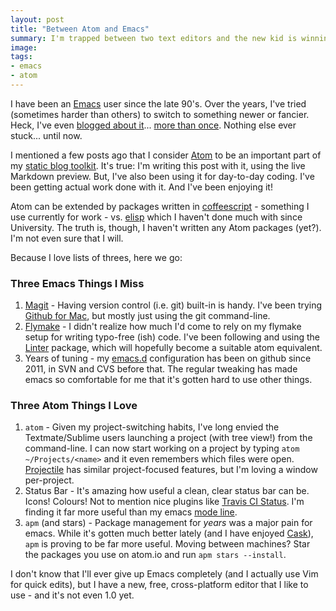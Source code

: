 ```yaml
---
layout: post
title: "Between Atom and Emacs"
summary: I'm trapped between two text editors and the new kid is winning me over.
image:
tags:
- emacs
- atom
---
```


I have been an [Emacs](https://www.gnu.org/software/emacs/) user since the late 90's. Over the years, I've tried (sometimes harder than others) to switch to something newer or fancier. Heck, I've even [blogged about it](http://walkah.net/blog/walkah/komodo-4-0-im-trying/)... [more than once](http://walkah.net/blog/walkah/komodo-ide-take-two/). Nothing else ever stuck... until now.

I mentioned a few posts ago that I consider [Atom](https://atom.io/) to be an important part of my [static blog toolkit](http://walkah.net/blog/my-static-blog-toolkit/). It's true: I'm writing this post with it, using the live Markdown preview. But, I've also been using it for day-to-day coding. I've been getting actual work done with it. And I've been enjoying it!

Atom can be extended by packages written in [coffeescript](http://coffeescript.org/) - something I use currently for work - vs. [elisp](https://en.wikipedia.org/wiki/Emacs_Lisp) which I haven't done much with since University. The truth is, though, I haven't written any Atom packages (yet?). I'm not even sure that I will.

Because I love lists of threes, here we go:

### Three Emacs Things I Miss

1. [Magit](http://magit.vc/) - Having version control (i.e. git) built-in is handy. I've been trying [Github for Mac](https://mac.github.com/), but mostly just using the git command-line.
1. [Flymake](http://flymake.sourceforge.net/) - I didn't realize how much I'd come to rely on my flymake setup for writing typo-free (ish) code. I've been following and using the [Linter](https://atom.io/packages/linter) package, which will hopefully become a suitable atom equivalent.
1. Years of tuning - my [emacs.d](https://github.com/walkah/emacs.d) configuration has been on github since 2011, in SVN and CVS before that. The regular tweaking has made emacs so comfortable for me that it's gotten hard to use other things.

### Three Atom Things I Love

1. `atom` - Given my project-switching habits, I've long envied the Textmate/Sublime users launching a project (with tree view!) from the command-line. I can now start working on a project by typing `atom ~/Projects/<name>` and it even remembers which files were open. [Projectile](https://github.com/bbatsov/projectile) has similar project-focused features, but I'm loving a window per-project.
1. Status Bar - It's amazing how useful a clean, clear status bar can be. Icons! Colours! Not to mention nice plugins like [Travis CI Status](https://atom.io/packages/travis-ci-status). I'm finding it far more useful than my emacs [mode line](http://www.emacswiki.org/emacs/ModeLine).
1. `apm` (and stars) - Package management for *years* was a major pain for emacs. While it's gotten much better lately (and I have enjoyed [Cask](http://cask.readthedocs.org/en/latest/)), `apm` is proving to be far more useful. Moving between machines? Star the packages you use on atom.io and run `apm stars --install`.

I don't know that I'll ever give up Emacs completely (and I actually use Vim for quick edits), but I have a new, free, cross-platform editor that I like to use - and it's not even 1.0 yet.
